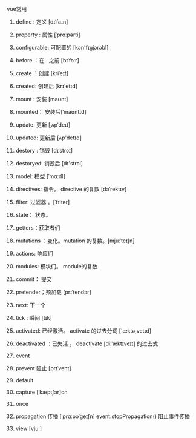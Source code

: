 vue常用 

1. define  :  定义  [dɪˈfaɪn] 
2.  property : 属性 [ˈprɑːpərti] 
3. configurable: 可配置的  [kən'fɪgjərəbl] 
4. before ：在...之前  [bɪˈfɔːr] 
5. create ：创建  [kriˈeɪt] 
6. created: 创建后  [krɪ'etɪd] 
7. mount : 安装 [maʊnt] 
8.  mounted： 安装后[ˈmaʊntɪd] 
9. update: 更新  [ˌʌpˈdeɪt] 
10.  updated: 更新后 [ʌp'detɪd] 
11.  destory : 销毁 [dɪˈstrɔɪ] 
12.  destoryed: 销毁后 [dɪ'strɔi] 
13.  model: 模型 [ˈmɑːdl] 
14.  directives: 指令。 directive 的复数  [dəˈrektɪv] 
15.  filter: 过滤器 。[ˈfɪltər] 
16. state： 状态。 
17. getters：获取者们
18. mutations ：变化。mutation 的复数。[mjuːˈteɪʃn] 
19.  actions: 响应们 
20. modules: 模块们。 module的复数 
21.  commit： 提交 
22. pretender；预加载 [prɪˈtendər]
23. next: 下一个 
24. tick : 瞬间 [tɪk] 
25. activated: 已经激活。 activate 的过去分词 ['æktə,vetɪd] 
26.  deactivated ：已失活 。 deactivate [diːˈæktɪveɪt]  的过去式 
27. event 
28.  prevent 阻止 [prɪˈvent] 
29. default 
30. capture [ˈkæptʃər]on
31. once 
32.  propagation 传播 [ˌprɑːpəˈɡeɪʃn]   event.stopPropagation() 阻止事件传播 

33. view [vjuː] 